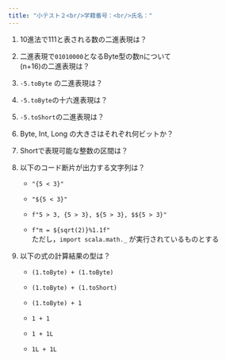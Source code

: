 ```yaml
---
title: "小テスト２<br/>学籍番号：<br/>氏名："
---
```


<div class="quiz">

1. 10進法で111と表される数の二進表現は？

1. 二進表現で`01010000`となるByte型の数nについて<br/>(n+16)の二進表現は？

1. `-5.toByte` の二進表現は？

1. `-5.toByte`の十六進表現は？

1. `-5.toShort`の二進表現は？

1. Byte, Int, Long の大きさはそれぞれ何ビットか？

1. Shortで表現可能な整数の区間は？

1. 以下のコード断片が出力する文字列は？

    - `"{5 < 3}"`

    - `"${5 < 3}"`

    - `f"5 > 3, {5 > 3}, ${5 > 3}, $${5 > 3}"`

    - `f"π = ${sqrt(2)}%1.1f"`<br/>ただし，`import scala.math._` が実行されているものとする

1. 以下の式の計算結果の型は？

    - `(1.toByte) + (1.toByte)`

    - `(1.toByte) + (1.toShort)`

    - `(1.toByte) + 1`

    - `1 + 1`

    - `1 + 1L`

    - `1L + 1L`

</div>
